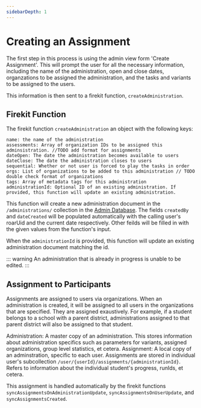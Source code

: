 ```yaml
---
sidebarDepth: 1
---
```


# Creating an Assignment

The first step in this process is using the admin view form 'Create Assignment'. This will prompt the user for all the necessary information, including the name of the administration, open and close dates, organzations to be assigned the administration, and the tasks and variants to be assigned to the users.

This information is then sent to a firekit function, `createAdministration`.

## Firekit Function

The firekit function `createAdministration` an object with the following keys:

```
name: the name of the administration
assessments: Array of organization IDs to be assigned this adminsistration. //TODO add format for assignments
dateOpen: The date the administration becomes available to users
dateClose: The date the administration closes to users
sequential: Whether or not user is forced to play the tasks in order
orgs: List of organizations to be added to this administration // TODO double check format of organizations
tags: Array of metadata tags for this administration
administrationId: Optional ID of an existing administration. If provided, this function will update an existing administration.
```

This function will create a new administration document in the `/administrations/` collection in the [Admin Database](/databases/admin). The fields `createdBy` and `dateCreated` will be populated automatically with the calling user's roarUid and the current date respectively. Other feilds will be filled in with the given values from the function's input.

When the `administrationId` is provided, this function will update an existing administration document matching the id.

::: warning
An administration that is already in progress is unable to be edited.
:::

## Assignment to Participants

Assignments are assigned to users via organizations. When an administration is created, it will be assigned to all users in the organizations that are specified. They are assigned exaustively. For example, if a student belongs to a school with a parent district, administrations assigned to that parent district will also be assigned to that student.

Administration: A master copy of an administration. This stores information about administration specifics such as parameters for variants, assigned organizations, group level statistics, et cetera.
Assignment: A local copy of an adminstration, specific to each user. Assignments are stored in individual user's subcollection `/user/{userId}/assignments/{administrationId}`. Refers to information about the individual student's progress, runIds, et cetera.

This assignment is handled automatically by the firekit functions `syncAssignmentsOnAdministrationUpdate`, `syncAssignmentsOnUserUpdate`, and `syncAssignmentsCreated`.
